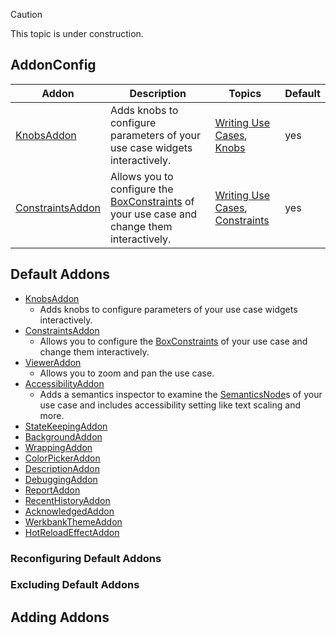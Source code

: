 > [!CAUTION]
> This topic is under construction.

## AddonConfig

| Addon                                                       | Description                                                                                                                                                       | Topics                                                                                       | Default |
|-------------------------------------------------------------|-------------------------------------------------------------------------------------------------------------------------------------------------------------------|----------------------------------------------------------------------------------------------|---------|
| [KnobsAddon](../werkbank/KnobsAddon-class.html)             | Adds knobs to configure parameters of your use case widgets interactively.                                                                                        | [Writing Use Cases](Writing%20Use%20Cases-topic.html), [Knobs](Knobs-topic.html)             | yes     |
| [ConstraintsAddon](../werkbank/ConstraintsAddon-class.html) | Allows you to configure the [BoxConstraints](https://api.flutter.dev/flutter/rendering/BoxConstraints-class.html) of your use case and change them interactively. | [Writing Use Cases](Writing%20Use%20Cases-topic.html), [Constraints](Constraints-topic.html) | yes     |

## Default Addons

- [KnobsAddon](../werkbank/KnobsAddon-class.html)
  - Adds knobs to configure parameters of your use case widgets interactively.
- [ConstraintsAddon](../werkbank/ConstraintsAddon-class.html)
  - Allows you to configure the [BoxConstraints](https://api.flutter.dev/flutter/rendering/BoxConstraints-class.html)
    of your use case and change them interactively.
- [ViewerAddon](../werkbank/ViewerAddon-class.html)
  - Allows you to zoom and pan the use case.
- [AccessibilityAddon](../werkbank/AccessibilityAddon-class.html)
  - Adds a semantics inspector to examine the [SemanticsNode](https://api.flutter.dev/flutter/semantics/SemanticsNode-class.html)s
    of your use case and includes accessibility setting like text scaling and more.
- [StateKeepingAddon](../werkbank/StateKeepingAddon-class.html)
- [BackgroundAddon](../werkbank/BackgroundAddon-class.html)
- [WrappingAddon](../werkbank/WrappingAddon-class.html)
- [ColorPickerAddon](../werkbank/ColorPickerAddon-class.html)
- [DescriptionAddon](../werkbank/DescriptionAddon-class.html)
- [DebuggingAddon](../werkbank/DebuggingAddon-class.html)
- [ReportAddon](../werkbank/ReportAddon-class.html)
- [RecentHistoryAddon](../werkbank/RecentHistoryAddon-class.html)
- [AcknowledgedAddon](../werkbank/AcknowledgedAddon-class.html)
- [WerkbankThemeAddon](../werkbank/WerkbankThemeAddon-class.html)
- [HotReloadEffectAddon](../werkbank/HotReloadEffectAddon-class.html)

### Reconfiguring Default Addons

### Excluding Default Addons

## Adding Addons
